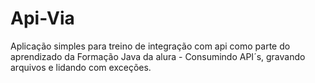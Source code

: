 # Api-Via
Aplicação simples para treino de integração com api como parte do aprendizado da Formação Java da alura - Consumindo API´s, gravando arquivos e lidando com exceções.
